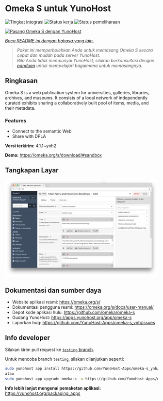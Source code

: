 <!--
N.B.: README ini dibuat secara otomatis oleh <https://github.com/YunoHost/apps/tree/master/tools/readme_generator>
Ini TIDAK boleh diedit dengan tangan.
-->

# Omeka S untuk YunoHost

[![Tingkat integrasi](https://apps.yunohost.org/badge/integration/omeka-s)](https://ci-apps.yunohost.org/ci/apps/omeka-s/)
![Status kerja](https://apps.yunohost.org/badge/state/omeka-s)
![Status pemeliharaan](https://apps.yunohost.org/badge/maintained/omeka-s)

[![Pasang Omeka S dengan YunoHost](https://install-app.yunohost.org/install-with-yunohost.svg)](https://install-app.yunohost.org/?app=omeka-s)

*[Baca README ini dengan bahasa yang lain.](./ALL_README.md)*

> *Paket ini memperbolehkan Anda untuk memasang Omeka S secara cepat dan mudah pada server YunoHost.*  
> *Bila Anda tidak mempunyai YunoHost, silakan berkonsultasi dengan [panduan](https://yunohost.org/install) untuk mempelajari bagaimana untuk memasangnya.*

## Ringkasan

Omeka S is a web publication system for universities, galleries, libraries, archives, and museums. It consists of a local network of independently curated exhibits sharing a collaboratively built pool of items, media, and their metadata.

### Features

- Connect to the semantic Web
- Share with DPLA

**Versi terkirim:** 4.1.1~ynh2

**Demo:** <https://omeka.org/s/download/#sandbox>

## Tangkapan Layar

![Tangkapan Layar pada Omeka S](./doc/screenshots/omeka-s.png)

## Dokumentasi dan sumber daya

- Website aplikasi resmi: <https://omeka.org/s/>
- Dokumentasi pengguna resmi: <https://omeka.org/s/docs/user-manual/>
- Depot kode aplikasi hulu: <https://github.com/omeka/omeka-s>
- Gudang YunoHost: <https://apps.yunohost.org/app/omeka-s>
- Laporkan bug: <https://github.com/YunoHost-Apps/omeka-s_ynh/issues>

## Info developer

Silakan kirim pull request ke [`testing` branch](https://github.com/YunoHost-Apps/omeka-s_ynh/tree/testing).

Untuk mencoba branch `testing`, silakan dilanjutkan seperti:

```bash
sudo yunohost app install https://github.com/YunoHost-Apps/omeka-s_ynh/tree/testing --debug
atau
sudo yunohost app upgrade omeka-s -u https://github.com/YunoHost-Apps/omeka-s_ynh/tree/testing --debug
```

**Info lebih lanjut mengenai pemaketan aplikasi:** <https://yunohost.org/packaging_apps>
